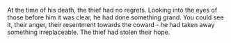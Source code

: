 At the time of his death, the thief had no regrets. Looking into the eyes of those before him it was clear, he had done something grand. You could see it, their anger, their resentment towards the coward - he had taken away something irreplaceable. The thief had stolen their hope.